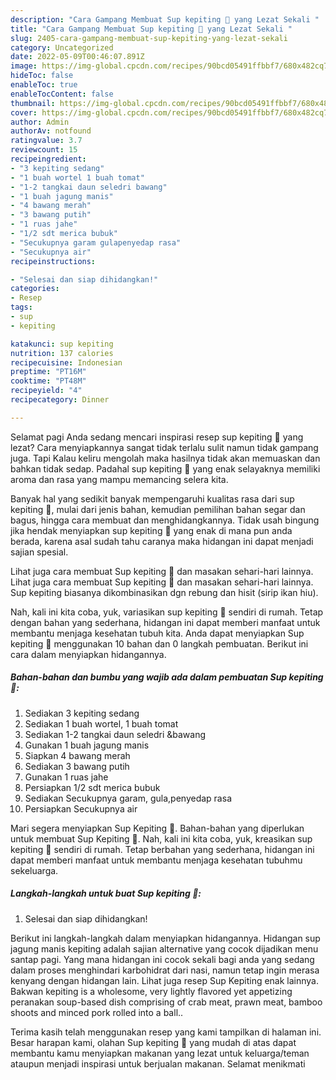 ```yaml
---
description: "Cara Gampang Membuat Sup kepiting 🦀 yang Lezat Sekali "
title: "Cara Gampang Membuat Sup kepiting 🦀 yang Lezat Sekali "
slug: 2405-cara-gampang-membuat-sup-kepiting-yang-lezat-sekali
category: Uncategorized
date: 2022-05-09T00:46:07.891Z
image: https://img-global.cpcdn.com/recipes/90bcd05491ffbbf7/680x482cq70/sup-kepiting-foto-resep-utama.jpg
hideToc: false
enableToc: true
enableTocContent: false
thumbnail: https://img-global.cpcdn.com/recipes/90bcd05491ffbbf7/680x482cq70/sup-kepiting-foto-resep-utama.jpg
cover: https://img-global.cpcdn.com/recipes/90bcd05491ffbbf7/680x482cq70/sup-kepiting-foto-resep-utama.jpg
author: Admin
authorAv: notfound
ratingvalue: 3.7
reviewcount: 15
recipeingredient:
- "3 kepiting sedang"
- "1 buah wortel 1 buah tomat"
- "1-2 tangkai daun seledri bawang"
- "1 buah jagung manis"
- "4 bawang merah"
- "3 bawang putih"
- "1 ruas jahe"
- "1/2 sdt merica bubuk"
- "Secukupnya garam gulapenyedap rasa"
- "Secukupnya air"
recipeinstructions:

- "Selesai dan siap dihidangkan!"
categories:
- Resep
tags:
- sup
- kepiting

katakunci: sup kepiting 
nutrition: 137 calories
recipecuisine: Indonesian
preptime: "PT16M"
cooktime: "PT48M"
recipeyield: "4"
recipecategory: Dinner

---
```



Selamat pagi Anda sedang mencari inspirasi resep sup kepiting 🦀 yang lezat? Cara menyiapkannya sangat tidak terlalu sulit namun tidak gampang juga. Tapi Kalau keliru mengolah maka hasilnya tidak akan memuaskan dan bahkan tidak sedap. Padahal sup kepiting 🦀 yang enak selayaknya memiliki aroma dan rasa yang mampu memancing selera kita.


Banyak hal yang sedikit banyak mempengaruhi kualitas rasa dari sup kepiting 🦀, mulai dari jenis bahan, kemudian pemilihan bahan segar dan bagus, hingga cara membuat dan menghidangkannya. Tidak usah bingung jika hendak menyiapkan sup kepiting 🦀 yang enak di mana pun anda berada, karena asal sudah tahu caranya maka hidangan ini dapat menjadi sajian spesial.

Lihat juga cara membuat Sup kepiting 🦀 dan masakan sehari-hari lainnya. Lihat juga cara membuat Sup kepiting 🦀 dan masakan sehari-hari lainnya. Sup kepiting biasanya dikombinasikan dgn rebung dan hisit (sirip ikan hiu).


Nah, kali ini kita coba, yuk, variasikan sup kepiting 🦀 sendiri di rumah. Tetap dengan bahan yang sederhana, hidangan ini dapat memberi manfaat untuk membantu menjaga kesehatan tubuh kita. Anda dapat menyiapkan Sup kepiting 🦀 menggunakan 10 bahan dan 0 langkah pembuatan. Berikut ini cara dalam menyiapkan hidangannya.

<!--inarticleads1-->

##### Bahan-bahan dan bumbu yang wajib ada dalam pembuatan Sup kepiting 🦀:

1. Sediakan 3 kepiting sedang
1. Sediakan 1 buah wortel, 1 buah tomat
1. Sediakan 1-2 tangkai daun seledri &amp;bawang
1. Gunakan 1 buah jagung manis
1. Siapkan 4 bawang merah
1. Sediakan 3 bawang putih
1. Gunakan 1 ruas jahe
1. Persiapkan 1/2 sdt merica bubuk
1. Sediakan Secukupnya garam, gula,penyedap rasa
1. Persiapkan Secukupnya air


Mari segera menyiapkan Sup Kepiting 🦀. Bahan-bahan yang diperlukan untuk membuat Sup Kepiting 🦀. Nah, kali ini kita coba, yuk, kreasikan sup kepiting 🦀 sendiri di rumah. Tetap berbahan yang sederhana, hidangan ini dapat memberi manfaat untuk membantu menjaga kesehatan tubuhmu sekeluarga. 

<!--inarticleads2-->

##### Langkah-langkah untuk buat Sup kepiting 🦀:


1. Selesai dan siap dihidangkan!

Berikut ini langkah-langkah dalam menyiapkan hidangannya. Hidangan sup jagung manis kepiting adalah sajian alternative yang cocok dijadikan menu santap pagi. Yang mana hidangan ini cocok sekali bagi anda yang sedang dalam proses menghindari karbohidrat dari nasi, namun tetap ingin merasa kenyang dengan hidangan lain. Lihat juga resep Sup Kepiting enak lainnya. Bakwan kepiting is a wholesome, very lightly flavored yet appetizing peranakan soup-based dish comprising of crab meat, prawn meat, bamboo shoots and minced pork rolled into a ball.. 

Terima kasih telah menggunakan resep yang kami tampilkan di halaman ini. Besar harapan kami, olahan Sup kepiting 🦀 yang mudah di atas dapat membantu kamu menyiapkan makanan yang lezat untuk keluarga/teman ataupun menjadi inspirasi untuk berjualan makanan. Selamat menikmati
